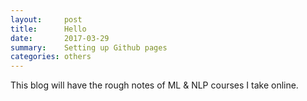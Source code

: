 ```yaml
---
layout:     post
title:      Hello
date:       2017-03-29
summary:    Setting up Github pages
categories: others
---
```


This blog will have the rough notes of ML & NLP courses I take online.